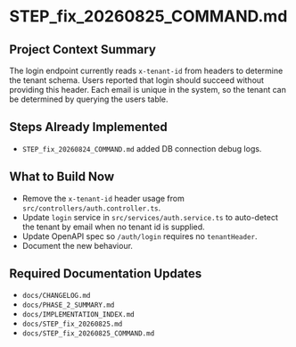 # STEP_fix_20260825_COMMAND.md
## Project Context Summary
The login endpoint currently reads `x-tenant-id` from headers to determine the tenant schema.
Users reported that login should succeed without providing this header. Each email is unique in the system, so the tenant can be determined by querying the users table.

## Steps Already Implemented
- `STEP_fix_20260824_COMMAND.md` added DB connection debug logs.

## What to Build Now
- Remove the `x-tenant-id` header usage from `src/controllers/auth.controller.ts`.
- Update `login` service in `src/services/auth.service.ts` to auto-detect the tenant by email when no tenant id is supplied.
- Update OpenAPI spec so `/auth/login` requires no `tenantHeader`.
- Document the new behaviour.

## Required Documentation Updates
- `docs/CHANGELOG.md`
- `docs/PHASE_2_SUMMARY.md`
- `docs/IMPLEMENTATION_INDEX.md`
- `docs/STEP_fix_20260825.md`
- `docs/STEP_fix_20260825_COMMAND.md`
